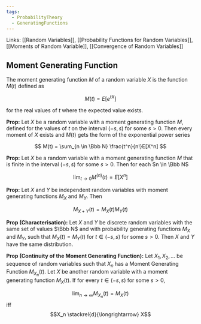 ```yaml
---
tags:
  - ProbabilityTheory
  - GeneratingFunctions
---
```

Links: [[Random Variables]], [[Probability Functions for Random Variables]], [[Moments of Random Variable]], [[Convergence of Random Variables]]
## Moment Generating Function

The moment generating function $M$ of a random variable $X$ is the function $M(t)$ defined as 

$$
M(t) = E[e^{tX}]
$$

for the real values of $t$ where the expected value exists.

********Prop:******** Let $X$ be a random variable with a moment generating function $M$, defined for the values of $t$ on the interval $(-s, s)$ for some $s>0$. Then every moment of $X$ exists and $M(t)$ gets the form of the exponential power series 

$$
M(t) = \sum_{n \in \Bbb N} \frac{t^n}{n!}E[X^n]
$$

**Prop:** Let $X$ be a random variable with a moment generating function $M$ that is finite in the interval $(-s,s)$ for some $s>0$. Then for each $n  \in \Bbb N$

$$
\lim_{t\to 0}M^{(n)}(t) = E[X^n]
$$

**Prop:** Let $X$ and $Y$ be independent random variables with moment generating functions $M_X$  and $M_Y$. Then 

$$
M_{X+Y}(t) = M_X(t) M_Y(t)
$$

**Prop (Characterisation):** Let $X$ and $Y$ be discrete random variables with the same set of values $\Bbb N$ and with probability generating functions $M_X$ and $M_Y$, such that $M_X (t) = M_Y(t)$ for ${t \in (-s,s)}$ for some $s>0$. Then $X$ and $Y$ have the same distribution.

**Prop (Continuity of the Moment Generating Function):** Let $X_1, X_2, \dots$ be sequence of random variables such that $X_n$ has a Moment Generating Function $M_{X_n}(t)$. Let $X$ be another random variable with a moment generating function $M_X(t)$. If for every $t \in(-s,s)$ for some $s>0$,

$$
\lim_{n \to \infty} M_{X_n} (t)= M_X(t)
$$
iff $$X_n \stackrel{d}{\longrightarrow} X$$
